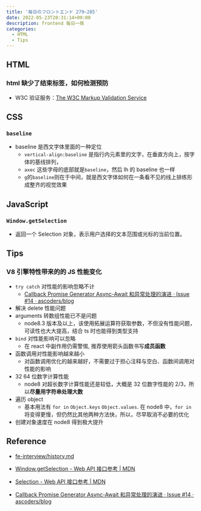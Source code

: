 ```yaml
---
title: '毎日のフロントエンド 279~285'
date: 2022-05-23T20:31:14+09:00
description: frontend 每日一练
categories:
  - HTML
  - Tips
---
```


## HTML

### html 缺少了结束标签，如何检测预防

- W3C 验证服务：[The W3C Markup Validation Service](https://validator.w3.org/)

## CSS

### `baseline`

- baseline 是西文字体里面的一种定位
  - `vertical-align:baseline` 是指行内元素里的文字，在垂直方向上，按字体的基线排列，
  - `axec` 这些字母的底部就是`baseline`，然后 lh 的 baseline 也一样
  - `g`的`baseline`则在于中间，就是西文字体如何在一条看不见的线上排练形成整齐的视觉效果

## JavaScript

### `Window.getSelection`

- 返回一个 Selection 对象，表示用户选择的文本范围或光标的当前位置。

## Tips

### V8 引擎特性带来的的 JS 性能变化

- `try catch` 对性能的影响忽略不计
  - [Callback Promise Generator Async-Await 和异常处理的演进 · Issue #14 · ascoders/blog](https://github.com/ascoders/blog/issues/14)
- 解决 delete 性能问题
- arguments 转数组性能已不是问题
  - node8.3 版本及以上，该使用拓展运算符获取参数，不但没有性能问题，可读性也大大提高，结合 ts 时也能得到类型支持
- `bind` 对性能影响可以忽略
  - 在 react 中副作用仍需警惕, 推荐使用箭头函数书写**成员函数**
- 函数调用对性能影响越来越小
  - 对函数调用优化的越来越好，不需要过于担心注释与空白、函数间调用对性能的影响
- 32 64 位数字计算性能
  - node8 对超长数字计算性能还是较低，大概是 32 位数字性能的 2/3，所以**尽量用字符串处理大数**
- 遍历 object
  - 基本用法有 `for in` `Object.keys` `Object.values`. 在 node8 中，`for in` 将变得更慢，但仍然比其他两种方法快，所以，尽早取消不必要的优化
- 创建对象速度在 node8 得到极大提升

## Reference

- [fe-interview/history.md](https://github.com/haizlin/fe-interview/blob/master/category/history.md)

- [Window.getSelection - Web API 接口参考 | MDN](https://developer.mozilla.org/zh-CN/docs/Web/API/Window/getSelection)

- [Selection - Web API 接口参考 | MDN](https://developer.mozilla.org/zh-CN/docs/Web/API/Selection)

- [Callback Promise Generator Async-Await 和异常处理的演进 · Issue #14 · ascoders/blog](https://github.com/ascoders/blog/issues/14)
